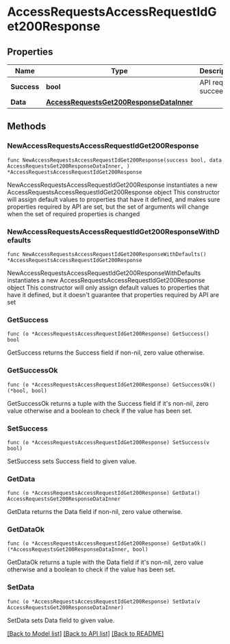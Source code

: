 # AccessRequestsAccessRequestIdGet200Response

## Properties

Name | Type | Description | Notes
------------ | ------------- | ------------- | -------------
**Success** | **bool** | API request succeeded | 
**Data** | [**AccessRequestsGet200ResponseDataInner**](AccessRequestsGet200ResponseDataInner.md) |  | 

## Methods

### NewAccessRequestsAccessRequestIdGet200Response

`func NewAccessRequestsAccessRequestIdGet200Response(success bool, data AccessRequestsGet200ResponseDataInner, ) *AccessRequestsAccessRequestIdGet200Response`

NewAccessRequestsAccessRequestIdGet200Response instantiates a new AccessRequestsAccessRequestIdGet200Response object
This constructor will assign default values to properties that have it defined,
and makes sure properties required by API are set, but the set of arguments
will change when the set of required properties is changed

### NewAccessRequestsAccessRequestIdGet200ResponseWithDefaults

`func NewAccessRequestsAccessRequestIdGet200ResponseWithDefaults() *AccessRequestsAccessRequestIdGet200Response`

NewAccessRequestsAccessRequestIdGet200ResponseWithDefaults instantiates a new AccessRequestsAccessRequestIdGet200Response object
This constructor will only assign default values to properties that have it defined,
but it doesn't guarantee that properties required by API are set

### GetSuccess

`func (o *AccessRequestsAccessRequestIdGet200Response) GetSuccess() bool`

GetSuccess returns the Success field if non-nil, zero value otherwise.

### GetSuccessOk

`func (o *AccessRequestsAccessRequestIdGet200Response) GetSuccessOk() (*bool, bool)`

GetSuccessOk returns a tuple with the Success field if it's non-nil, zero value otherwise
and a boolean to check if the value has been set.

### SetSuccess

`func (o *AccessRequestsAccessRequestIdGet200Response) SetSuccess(v bool)`

SetSuccess sets Success field to given value.


### GetData

`func (o *AccessRequestsAccessRequestIdGet200Response) GetData() AccessRequestsGet200ResponseDataInner`

GetData returns the Data field if non-nil, zero value otherwise.

### GetDataOk

`func (o *AccessRequestsAccessRequestIdGet200Response) GetDataOk() (*AccessRequestsGet200ResponseDataInner, bool)`

GetDataOk returns a tuple with the Data field if it's non-nil, zero value otherwise
and a boolean to check if the value has been set.

### SetData

`func (o *AccessRequestsAccessRequestIdGet200Response) SetData(v AccessRequestsGet200ResponseDataInner)`

SetData sets Data field to given value.



[[Back to Model list]](../README.md#documentation-for-models) [[Back to API list]](../README.md#documentation-for-api-endpoints) [[Back to README]](../README.md)


